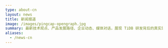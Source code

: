 ```yaml
---
type: about-cn
layout: news
title: 新闻报道
image: /images/pingcap-opengraph.jpg
summary: 最新技术观点、产品发展路径、企业动态、媒体对话，展现 TiDB 研发背后的真实思考过程。
aliases:
  - /news-cn
---
```

